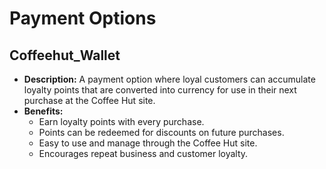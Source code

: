 # Payment Options

## Coffeehut_Wallet
- **Description:** A payment option where loyal customers can accumulate loyalty points that are converted into currency for use in their next purchase at the Coffee Hut site.
- **Benefits:**
  - Earn loyalty points with every purchase.
  - Points can be redeemed for discounts on future purchases.
  - Easy to use and manage through the Coffee Hut site.
  - Encourages repeat business and customer loyalty.